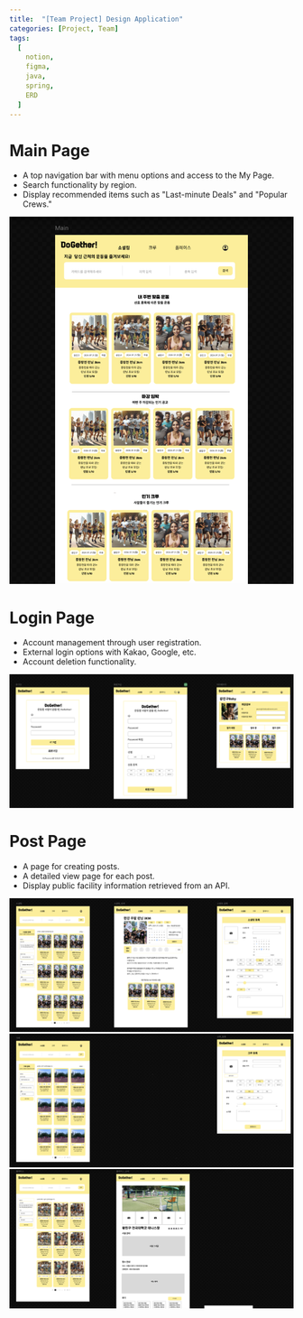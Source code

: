 ```yaml
---
title:  "[Team Project] Design Application"
categories: [Project, Team]
tags:
  [
    notion,
    figma,
    java,
    spring,
    ERD
  ] 
---
```

# Main Page
* A top navigation bar with menu options and access to the My Page.
* Search functionality by region.
* Display recommended items such as "Last-minute Deals" and "Popular Crews."

![1](/assets/img/project/5.png)
# Login Page
* Account management through user registration.
* External login options with Kakao, Google, etc.
* Account deletion functionality.

![1](/assets/img/project/1.png)

# Post Page
* A page for creating posts.
* A detailed view page for each post.
* Display public facility information retrieved from an API.

![1](/assets/img/project/2.png)
![1](/assets/img/project/3.png)
![1](/assets/img/project/4.png)

